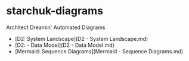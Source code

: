 # starchuk-diagrams
Architect Dreamin' Automated Diagrams

- [D2: System Landscape](D2 - System Landscape.md)
- [D2: - Data Model](D2 - Data Model.md)
- [Mermaid: Sequence Diagrams](Mermaid - Sequence Diagrams.md)
